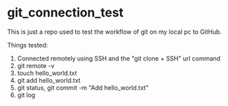 # git_connection_test
This is just a repo used to test the workflow of git on my local pc to GitHub.

Things tested: 
1) Connected remotely using SSH and the "git clone + SSH" url command
2) git remote -v
3) touch hello_world.txt
4) git add hello_world.txt
5) git status, git commit -m "Add hello_world.txt"
6) git log
